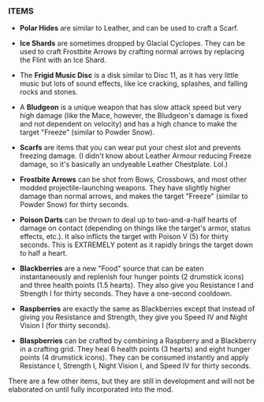 ### **ITEMS**
- **Polar Hides** are similar to Leather, and can be used to craft a Scarf.
 
- **Ice Shards** are sometimes dropped by Glacial Cyclopes. They can be used to craft Frostbite Arrows by crafting normal arrows by replacing the Flint with an Ice Shard.
 
- The **Frigid Music Disc** is a disk similar to Disc 11, as it has very little music but lots of sound effects, like ice cracking, splashes, and falling rocks and stones.
 
- A **Bludgeon** is a unique weapon that has slow attack speed but very high damage (like the Mace, however, the Bludgeon's damage is fixed and not dependent on velocity) and has a high chance to make the target "Freeze" (similar to Powder Snow).
 
- **Scarfs** are items that you can wear put your chest slot and prevents freezing damage. (I didn't know about Leather Armour reducing Freeze damage, so it's basically an undyeable Leather Chestplate. Lol.)
 
- **Frostbite Arrows** can be shot from Bows, Crossbows, and most other modded projectile-launching weapons.  They have slightly higher damage than normal arrows, and makes the target "Freeze" (similar to Powder Snow) for thirty seconds.
 
- **Poison Darts** can be thrown to deal up to two-and-a-half hearts of damage on contact (depending on things like the target's armor, status effects, etc.).  It also inflicts the target with Poison V (5) for thirty seconds.  This is EXTREMELY potent as it rapidly brings the target down to half a heart.
 
- **Blackberries** are a new "Food" source that can be eaten instantaneously and replenish four hunger points (2 drumstick icons) and three health points (1.5 hearts).  They also give you Resistance I and Strength I for thirty seconds.  They have a one-second cooldown.

- **Raspberries** are exactly the same as Blackberries except that instead of giving you Resistance and Strength, they give you Speed IV and Night Vision I (for thirty seconds).
                                                                                                                                                         
- **Blaspberries** can be crafted by combining a Raspberry and a Blackberry in a crafting grid.  They heal 6 health points (3 hearts) and eight hunger points (4 drumstick icons).  They can be consumed instantly and apply Resistance I, Strength I, Night Vision I, and Speed IV for thirty seconds.

There are a few other items, but they are still in development and will not be elaborated on until fully incorporated into the mod.
